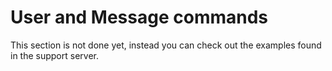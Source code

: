 # User and Message commands

This section is not done yet, instead you can check out the examples found in the support server.